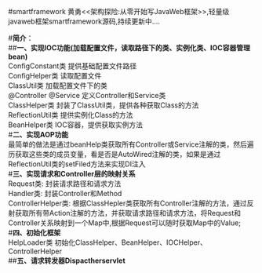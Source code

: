 
#smartframework
黄勇<<架构探险:从零开始写JavaWeb框架>>,轻量级javaweb框架smartframework源码,持续更新中....  

#**简介**：  
##**一、实现IOC功能(加载配置文件，读取路径下的类、实例化类、IOC容器管理bean)**  
ConfigConstant类 提供基础配置文件路径  
ConfigHelper类 读取配置文件  
ClassUtil类 加载配置文件下的类  
@Controller @Service 定义Controller和Service类  
ClassHelper类 封装了ClassUtil类，提供各种获取Class的方法  
ReflectionUtil类 提供实例化Class的方法  
BeanHelper类 IOC容器，提供获取实例方法    
#**二、实现AOP功能**  
最简单的做法是通过beanHelp类获取所有Controller或Service注解的类，然后遍历获取这些类的成员变量，看是否是AutoWired注解的类，如果是通过ReflectionUtil类的setFiled方法来实现DI注入  
#**三、实现请求和Controller层的映射关系**  
Request类: 封装请求路径和请求方法  
Handler类: 封装Controller和Method  
ControllerHelper类: 根据ClassHepler类获取所有Controller注解的方法，通过反射获取所有带Action注解的方法，并获取请求路径和请求方法，将Request和Controller关系映射到一个Map中,根据Request可以随时获取Map中的Value;    
#**四、初始化框架**  
HelpLoader类 初始化ClassHelper、BeanHelper、IOCHelper、ControllerHelper    
##**五、请求转发器Dispactherservlet** 

